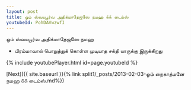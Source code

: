 ```yaml
---
layout: post
title: ஓம் ஸ்வயபூர்வ அதிக்மாதேஜஸே நமஹ ௧௧ டைம்ஸ்
youtubeId: PohDAVwzwfI
---
```

 
 
 ஓம் ஸ்வயபூர்வ அதிக்மாதேஜஸே நமஹ  
 
 -  பிரம்மாவால் பொறுத்துக் கொள்ள முடியாத சக்தி யாருக்கு இருக்கிறது 
 
  
 
  
 
 
 
 
 
 


{% include youtubePlayer.html id=page.youtubeId %}
 
[Next]({{ site.baseurl }}{% link  split1/_posts/2013-02-03-ஓம் நைகாத்மனே நமஹ ௧௧ டைம்ஸ்.md%})
 
